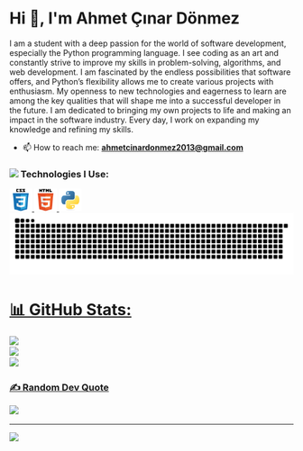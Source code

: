 # Hi 👋, I'm Ahmet Çınar Dönmez

I am a student with a deep passion for the world of software development, especially the Python programming language. I see coding as an art and constantly strive to improve my skills in problem-solving, algorithms, and web development.
I am fascinated by the endless possibilities that software offers, and Python’s flexibility allows me to create various projects with enthusiasm. My openness to new technologies and eagerness to learn are among the key qualities that will shape me into a successful developer in the future.
I am dedicated to bringing my own projects to life and making an impact in the software industry. Every day, I work on expanding my knowledge and refining my skills.

<ul dir="auto">
<li>📫 How to reach me: <strong><a href="mailto:ahmetcinardonmez2013@gmail.com">ahmetcinardonmez2013@gmail.com</a></strong></li>
</ul>

<h3 align="left"><img src="https://media2.giphy.com/media/QssGEmpkyEOhBCb7e1/giphy.gif?cid=ecf05e47a0n3gi1bfqntqmob8g9aid1oyj2wr3ds3mg700bl&rid=giphy.gif" width ="25"> Technologies I Use:</h3>
<p align="left"> 
    <a href="https://www.w3schools.com/css/" target="_blank" rel="noreferrer"> 
        <img src="https://raw.githubusercontent.com/devicons/devicon/master/icons/css3/css3-original-wordmark.svg" alt="css3" width="40" height="40"/> 
    </a> 
    <a href="https://www.w3.org/html/" target="_blank" rel="noreferrer"> 
        <img src="https://raw.githubusercontent.com/devicons/devicon/master/icons/html5/html5-original-wordmark.svg" alt="html5" width="40" height="40"/> 
    </a> 
    </a> 
    <a href="https://www.python.org" target="_blank" rel="noreferrer"> 
        <img src="https://raw.githubusercontent.com/devicons/devicon/master/icons/python/python-original.svg" alt="python" width="40" height="40"/> 
<br>    

  <picture>
  <source media="(prefers-color-scheme: dark)" srcset="https://raw.githubusercontent.com/CagatayAkkas/CagatayAkkas/output/github-contribution-grid-snake-dark.svg">
  <source media="(prefers-color-scheme: light)" srcset="https://raw.githubusercontent.com/CagatayAkkas/CagatayAkkas/output/github-contribution-grid-snake.svg">
  <img alt="github contribution grid snake animation" src="https://raw.githubusercontent.com/CagatayAkkas/CagatayAkkas/output/github-contribution-grid-snake.svg">
</picture>  
 
</p>

</p>


</p>


# 📊 GitHub Stats:
![](https://github-readme-stats.vercel.app/api?username=ahmetcinar06&theme=transparent&hide_border=false&include_all_commits=true&count_private=true)<br/>
![](https://github-readme-streak-stats.herokuapp.com/?user=ahmetcinar06&theme=transparent&hide_border=false)<br/>
![](https://github-readme-stats.vercel.app/api/top-langs/?username=ahmetcinar06&theme=transparent&hide_border=false&include_all_commits=true&count_private=true&layout=compact)

### ✍️ Random Dev Quote
![](https://quotes-github-readme.vercel.app/api?type=horizontal&theme=radical)

---
[![](https://visitcount.itsvg.in/api?id=arazumut&icon=0&color=0)](https://visitcount.itsvg.in)


